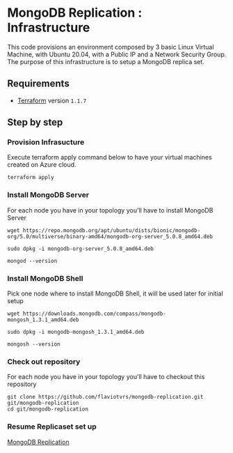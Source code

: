 # MongoDB Replication : Infrastructure

This code provisions an environment composed by 3 basic Linux Virtual Machine, with Ubuntu 20.04, with a Public IP and a Network Security Group. The purpose of this infrastructure is to setup a MongoDB replica set.

## Requirements
* [Terraform](https://www.terraform.io/) version `1.1.7`

## Step by step

### Provision Infrasucture
Execute terraform apply command below to have your virtual machines created on Azure cloud.

```
terraform apply
```

### Install MongoDB Server

For each node you have in your topology you'll have to install MongoDB Server
```
wget https://repo.mongodb.org/apt/ubuntu/dists/bionic/mongodb-org/5.0/multiverse/binary-amd64/mongodb-org-server_5.0.8_amd64.deb

sudo dpkg -i mongodb-org-server_5.0.8_amd64.deb

mongod --version
```

### Install MongoDB Shell

Pick one node where to install MongoDB Shell, it will be used later for initial setup
```
wget https://downloads.mongodb.com/compass/mongodb-mongosh_1.3.1_amd64.deb

sudo dpkg -i mongodb-mongosh_1.3.1_amd64.deb

mongosh --version
```

### Check out repository
For each node you have in your topology you'll have to checkout this repository
```
git clone https://github.com/flaviotvrs/mongodb-replication.git git/mongodb-replication
cd git/mongodb-replication
```

### Resume Replicaset set up
[MongoDB Replication](../README.md)
